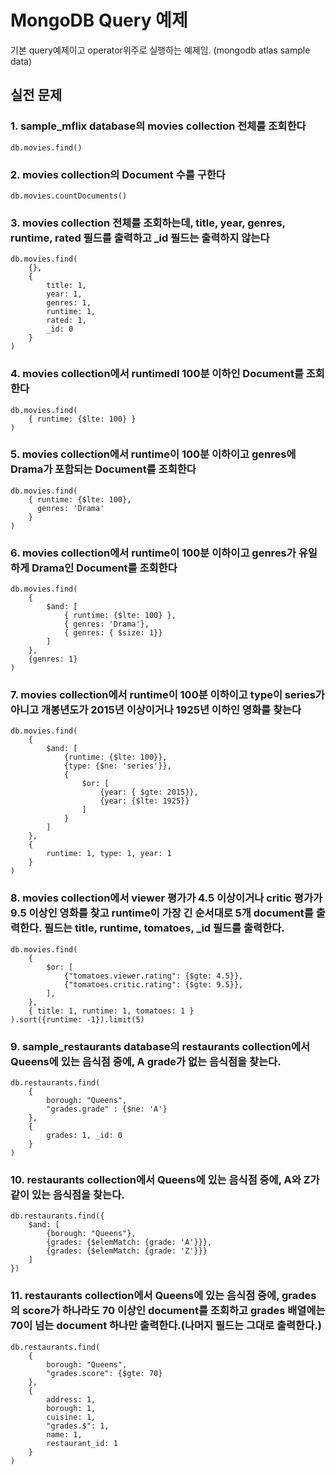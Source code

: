 # MongoDB Query 예제 

기본 query예제이고 operator위주로 실행하는 예제임. (mongodb atlas sample data)


## 실전 문제

### 1. sample_mflix database의 movies collection 전체를 조회한다

```mongo
db.movies.find()
```

### 2. movies collection의 Document 수를 구한다

```mongo
db.movies.countDocuments()
```

### 3. movies collection 전체를 조회하는데, title, year, genres, runtime, rated 필드를 출력하고 _id 필드는 출력하지 않는다

```mongo
db.movies.find(
    {},
    {
        title: 1,
        year: 1,
        genres: 1,
        runtime: 1,
        rated: 1,
        _id: 0
    }
)
```

### 4. movies collection에서 runtimedl 100분 이하인 Document를 조회한다

```mongo
db.movies.find(
    { runtime: {$lte: 100} }
)
```

### 5. movies collection에서 runtime이 100분 이하이고 genres에 Drama가 포함되는 Document를 조회한다

```mongo
db.movies.find(
    { runtime: {$lte: 100},
      genres: 'Drama'  
    }
)
```

### 6. movies collection에서 runtime이 100분 이하이고 genres가 유일하게 Drama인 Document를 조회한다

```mongo
db.movies.find(
    { 
        $and: [
            { runtime: {$lte: 100} },
            { genres: 'Drama'},
            { genres: { $size: 1}}
        ]
    },
    {genres: 1}
)
```

### 7. movies collection에서 runtime이 100분 이하이고 type이 series가 아니고 개봉년도가 2015년 이상이거나 1925년 이하인 영화를 찾는다

```mongo
db.movies.find(
    {
        $and: [
            {runtime: {$lte: 100}},
            {type: {$ne: 'series'}},
            {
                $or: [
                    {year: { $gte: 2015}},
                    {year: {$lte: 1925}}
                ]
            }
        ]
    },
    {
        runtime: 1, type: 1, year: 1
    }
)
```

### 8. movies collection에서 viewer 평가가 4.5 이상이거나 critic 평가가 9.5 이상인 영화를 찾고 runtime이 가장 긴 순서대로 5개 document를 출력한다. 필드는 title, runtime, tomatoes, _id 필드를 출력한다.

```mongo
db.movies.find(
    {
        $or: [
            {"tomatoes.viewer.rating": {$gte: 4.5}},
            {"tomatoes.critic.rating": {$gte: 9.5}},
        ],
    },
    { title: 1, runtime: 1, tomatoes: 1 }
).sort({runtime: -1}).limit(5)
```

### 9. sample_restaurants database의 restaurants collection에서 Queens에 있는 음식점 중에, A grade가 없는 음식점을 찾는다.

```mongo
db.restaurants.find(
    {
        borough: "Queens",
        "grades.grade" : {$ne: 'A'}
    },
    {
        grades: 1, _id: 0
    }
)
```

### 10. restaurants collection에서 Queens에 있는 음식점 중에, A와 Z가 같이 있는 음식점을 찾는다.

```mongo
db.restaurants.find({
    $and: [
        {borough: "Queens"},
        {grades: {$elemMatch: {grade: 'A'}}},
        {grades: {$elemMatch: {grade: 'Z'}}}
    ]
})
```

### 11. restaurants collection에서 Queens에 있는 음식점 중에, grades의 score가 하나라도 70 이상인 document를 조회하고 grades 배열에는 70이 넘는 document 하나만 출력한다.(나머지 필드는 그대로 출력한다.)

```mongo
db.restaurants.find(
    {
        borough: "Queens",
        "grades.score": {$gte: 70}
    },
    {
        address: 1,
        borough: 1,
        cuisine: 1,
        "grades.$": 1,
        name: 1,
        restaurant_id: 1
    }
)
```